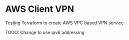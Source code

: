# AWS Client VPN
 
 Testing Terraform to create AWS VPC based VPN service

 TODO: Change to use ipv6 addressing
